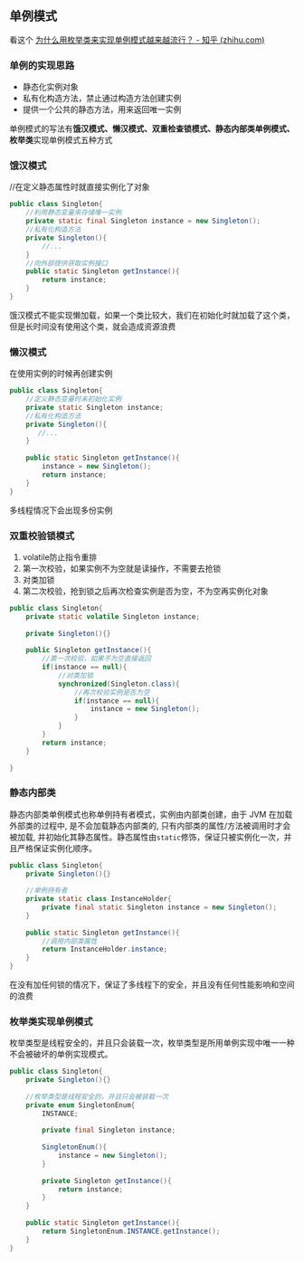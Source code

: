 ## 单例模式

看这个 [为什么用枚举类来实现单例模式越来越流行？ - 知乎 (zhihu.com)](https://zhuanlan.zhihu.com/p/80127173)

### 单例的实现思路

- 静态化实例对象
- 私有化构造方法，禁止通过构造方法创建实例
- 提供一个公共的静态方法，用来返回唯一实例



单例模式的写法有**饿汉模式、懒汉模式、双重检查锁模式、静态内部类单例模式、枚举类**实现单例模式五种方式

### 饿汉模式

//在定义静态属性时就直接实例化了对象

```java
public class Singleton{
    //利用静态变量来存储唯一实例
    private static final Singleton instance = new Singleton();
    //私有化构造方法
    private Singleton(){
        //...
    }
    //向外部提供获取实例接口
    public static Singleton getInstance(){
        return instance;
    }
}
```

饿汉模式不能实现懒加载，如果一个类比较大，我们在初始化时就加载了这个类，但是长时间没有使用这个类，就会造成资源浪费



### 懒汉模式

在使用实例的时候再创建实例

```java
public class Singleton{
    //定义静态变量时未初始化实例
    private static Singleton instance;
    //私有化构造方法
    private Singleton(){
       //...
    }
    
    public static Singleton getInstance(){
        instance = new Singleton();
        return instance;
    }
}
```

多线程情况下会出现多份实例



### 双重校验锁模式

1. volatile防止指令重排
2. 第一次校验，如果实例不为空就是读操作，不需要去抢锁
3. 对类加锁
4. 第二次校验，抢到锁之后再次检查实例是否为空，不为空再实例化对象

```java
public class Singleton{
    private static volatile Singleton instance;
    
    private Singleton(){}
    
    public Singleton getInstance(){
        //第一次校验，如果不为空直接返回
        if(instance == null){
            //对类加锁
            synchronized(Singleton.class){
                //再次校验实例是否为空
                if(instance == null){
                    instance = new Singleton();
                }
            }
        }
        return instance;
    }
    
}
```



### 静态内部类

静态内部类单例模式也称单例持有者模式，实例由内部类创建，由于 JVM 在加载外部类的过程中, 是不会加载静态内部类的, 只有内部类的属性/方法被调用时才会被加载, 并初始化其静态属性。静态属性由`static`修饰，保证只被实例化一次，并且严格保证实例化顺序。

```java
public class Singleton{
    private Singleton(){}
    
    //单例持有者
    private static class InstanceHolder{
        private final static Singleton instance = new Singleton();
    }
    
    public static Singleton getInstance(){
        //调用内部类属性
        return InstanceHolder.instance;
    }
}
```

在没有加任何锁的情况下，保证了多线程下的安全，并且没有任何性能影响和空间的浪费



### 枚举类实现单例模式

枚举类型是线程安全的，并且只会装载一次，枚举类型是所用单例实现中唯一一种不会被破坏的单例实现模式。

```java
public class Singleton{
    private Singleton(){}
    
    //枚举类型是线程安全的，并且只会被装载一次
    private enum SingletonEnum{
        INSTANCE;
        
        private final Singleton instance;
        
        SingletonEnum(){
            instance = new Singleton();
        }
        
        private Singleton getInstance(){
            return instance;
        }
    }
    
    public static Singleton getInstance(){
        return SingletonEnum.INSTANCE.getInstance();
    }
}
```



